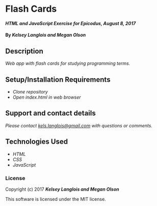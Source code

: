 # Flash Cards

#### _HTML and JavaScript Exercise for Epicodus, August 8, 2017_

#### By _**Kelsey Langlois and Megan Olson**_

## Description

_Web app with flash cards for studying programming terms._

## Setup/Installation Requirements

* _Clone repository_
* _Open index.html in web browser_

## Support and contact details

_Please contact [kels.langlois@gmail.com](mailto:kels.langlois@gmail.com) with questions or comments._

## Technologies Used

* _HTML_
* _CSS_
* _JavaScript_

### License

Copyright (c) 2017 **_Kelsey Langlois and Megan Olson_**

This software is licensed under the MIT license.
